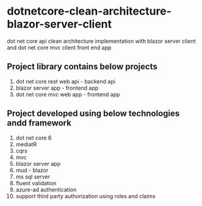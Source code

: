 # dotnetcore-clean-architecture-blazor-server-client
dot net core api clean architecture implementation with blazor server client and dot net core mvc client front end app

## Project library contains below projects
1. dot net core rest web api - backend api
2. blazor server app - frontend app
3. dot net core mvc web app - frontend app
 
## Project developed using below technologies andd framework
1. dot net core 6
2. mediatR
3. cqrs
4. mvc
5. blazor server app
6. mud - blazor
6. ms sql server
7. fluent validation
8. azure-ad authentication
9. support third party authorization using roles and claims  
